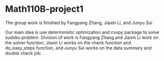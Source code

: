 # Math110B-project1
The group work is finished by Fangyang Zhang, Jiaxin Li, and Junyu Sui

Our main idea is use deterministic optimization and cvxpy package to solve sudoku problem. Division of work is Fangyang Zhang and Jiaxin Li work on the solver function, Jiaxin Li works on the check function and do_easy_steps function, and Junyu Sui works on the data summary and double check job.
